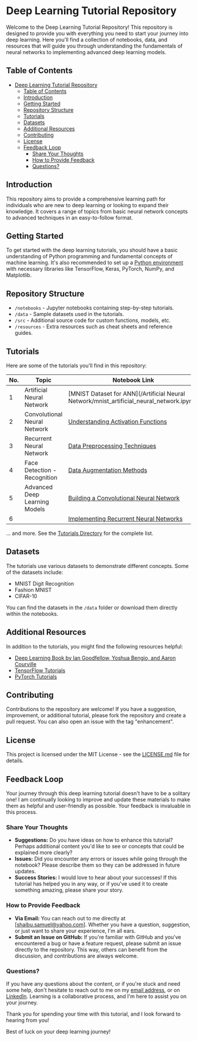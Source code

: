 # Deep Learning Tutorial Repository

Welcome to the Deep Learning Tutorial Repository! This repository is designed to provide you with everything you need to start your journey into deep learning. Here you'll find a collection of notebooks, data, and resources that will guide you through understanding the fundamentals of neural networks to implementing advanced deep learning models.

## Table of Contents

- [Deep Learning Tutorial Repository](#deep-learning-tutorial-repository)
  - [Table of Contents](#table-of-contents)
  - [Introduction](#introduction)
  - [Getting Started](#getting-started)
  - [Repository Structure](#repository-structure)
  - [Tutorials](#tutorials)
  - [Datasets](#datasets)
  - [Additional Resources](#additional-resources)
  - [Contributing](#contributing)
  - [License](#license)
  - [Feedback Loop](#feedback-loop)
    - [Share Your Thoughts](#share-your-thoughts)
    - [How to Provide Feedback](#how-to-provide-feedback)
    - [Questions?](#questions)

## Introduction

This repository aims to provide a comprehensive learning path for individuals who are new to deep learning or looking to expand their knowledge. It covers a range of topics from basic neural network concepts to advanced techniques in an easy-to-follow format.

## Getting Started

To get started with the deep learning tutorials, you should have a basic understanding of Python programming and fundamental concepts of machine learning. It's also recommended to set up a [Python environment](https://www.python.org/) with necessary libraries like TensorFlow, Keras, PyTorch, NumPy, and Matplotlib.

## Repository Structure

- `/notebooks` - Jupyter notebooks containing step-by-step tutorials.
- `/data` - Sample datasets used in the tutorials.
- `/src` - Additional source code for custom functions, models, etc.
- `/resources` - Extra resources such as cheat sheets and reference guides.

## Tutorials

Here are some of the tutorials you'll find in this repository:

| No. | Topic                           | Notebook Link                                             |
|-----|---------------------------------|-----------------------------------------------------------|
| 1   | Artificial Neural Network         | [MNIST Dataset for ANN](/Artificial Neural Network/mnist_artificial_neural_network.ipynb)           |
| 2   | Convolutional Neural Network      | [Understanding Activation Functions](/notebooks/02_activation_functions.ipynb)|
| 3   | Recurrent Neural Network          | [Data Preprocessing Techniques](/notebooks/03_data_preprocessing.ipynb)    |
| 4   | Face Detection - Recognition      | [Data Augmentation Methods](/notebooks/04_data_augmentation.ipynb)     |
| 5   | Advanced Deep Learning Models     | [Building a Convolutional Neural Network](/notebooks/05_cnn.ipynb)         |
| 6   |                                 | [Implementing Recurrent Neural Networks](/notebooks/06_rnn.ipynb)           |

... and more. See the [Tutorials Directory](/notebooks) for the complete list.


## Datasets

The tutorials use various datasets to demonstrate different concepts. Some of the datasets include:

- MNIST Digit Recognition
- Fashion MNIST
- CIFAR-10

You can find the datasets in the `/data` folder or download them directly within the notebooks.

## Additional Resources

In addition to the tutorials, you might find the following resources helpful:

- [Deep Learning Book by Ian Goodfellow, Yoshua Bengio, and Aaron Courville](http://www.deeplearningbook.org/)
- [TensorFlow Tutorials](https://www.tensorflow.org/tutorials)
- [PyTorch Tutorials](https://pytorch.org/tutorials/)

## Contributing

Contributions to the repository are welcome! If you have a suggestion, improvement, or additional tutorial, please fork the repository and create a pull request. You can also open an issue with the tag "enhancement".

## License

This project is licensed under the MIT License - see the [LICENSE.md](LICENSE.md) file for details.

## Feedback Loop

Your journey through this deep learning tutorial doesn't have to be a solitary one! I am continually looking to improve and update these materials to make them as helpful and user-friendly as possible. Your feedback is invaluable in this process.

### Share Your Thoughts

* **Suggestions:** Do you have ideas on how to enhance this tutorial? Perhaps additional content you'd like to see or concepts that could be explained more clearly?
* **Issues:** Did you encounter any errors or issues while going through the notebook? Please describe them so they can be addressed in future updates.
* **Success Stories:** I would love to hear about your successes! If this tutorial has helped you in any way, or if you've used it to create something amazing, please share your story.


### How to Provide Feedback

* **Via Email:** You can reach out to me directly at [shaibu.samuel@yahoo.com]. Whether you have a question, suggestion, or just want to share your experience, I'm all ears.
* **Submit an Issue on GitHub:** If you're familiar with GitHub and you've encountered a bug or have a feature request, please submit an issue directly to the repository. This way, others can benefit from the discussion, and contributions are always welcome.

### Questions?
If you have any questions about the content, or if you're stuck and need some help, don't hesitate to reach out to me on my [email address](mailto:shaibu.samuel@yahoo.com), or on [LinkedIn](https://www.linkedin.com/in/samuel-shaibu/). Learning is a collaborative process, and I'm here to assist you on your journey.

Thank you for spending your time with this tutorial, and I look forward to hearing from you!


Best of luck on your deep learning journey!

